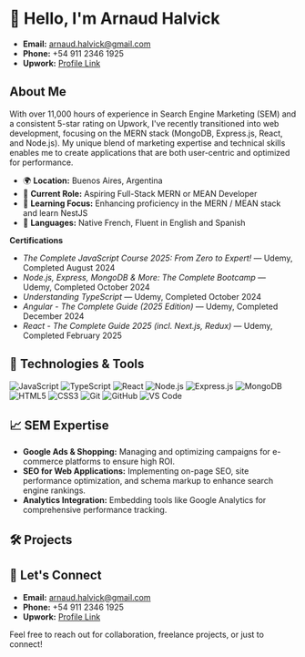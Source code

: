 # 👋 Hello, I'm Arnaud Halvick

- **Email:** arnaud.halvick@gmail.com
- **Phone:** +54 911 2346 1925
- **Upwork:** [Profile Link](https://www.upwork.com/freelancers/~017740c356da4ab81f)

## About Me

With over 11,000 hours of experience in Search Engine Marketing (SEM) and a consistent 5-star rating on Upwork, I've recently transitioned into web development, focusing on the MERN stack (MongoDB, Express.js, React, and Node.js). My unique blend of marketing expertise and technical skills enables me to create applications that are both user-centric and optimized for performance.

- 🌍 **Location:** Buenos Aires, Argentina
- 💼 **Current Role:** Aspiring Full-Stack MERN or MEAN Developer
- 🌱 **Learning Focus:** Enhancing proficiency in the MERN / MEAN stack and learn NestJS
- 💬 **Languages:** Native French, Fluent in English and Spanish

**Certifications**

- *The Complete JavaScript Course 2025: From Zero to Expert!* — Udemy, Completed August 2024
- *Node.js, Express, MongoDB & More: The Complete Bootcamp* — Udemy, Completed October 2024
- *Understanding TypeScript* — Udemy, Completed October 2024
- *Angular - The Complete Guide (2025 Edition)* — Udemy, Completed December 2024
- *React - The Complete Guide 2025 (incl. Next.js, Redux)* — Udemy, Completed February 2025

## 🔧 Technologies & Tools

![JavaScript](https://img.shields.io/badge/-JavaScript-F7DF1E?logo=javascript&logoColor=black&style=flat-square)
![TypeScript](https://img.shields.io/badge/-TypeScript-3178C6?logo=typescript&logoColor=white&style=flat-square)
![React](https://img.shields.io/badge/-React-61DAFB?logo=react&logoColor=black&style=flat-square)
![Node.js](https://img.shields.io/badge/-Node.js-339933?logo=node.js&logoColor=white&style=flat-square)
![Express.js](https://img.shields.io/badge/-Express.js-000000?logo=express&logoColor=white&style=flat-square)
![MongoDB](https://img.shields.io/badge/-MongoDB-47A248?logo=mongodb&logoColor=white&style=flat-square)
![HTML5](https://img.shields.io/badge/-HTML5-E34F26?logo=html5&logoColor=white&style=flat-square)
![CSS3](https://img.shields.io/badge/-CSS3-1572B6?logo=css3&logoColor=white&style=flat-square)
![Git](https://img.shields.io/badge/-Git-F05032?logo=git&logoColor=white&style=flat-square)
![GitHub](https://img.shields.io/badge/-GitHub-181717?logo=github&logoColor=white&style=flat-square)
![VS Code](https://img.shields.io/badge/-VS%20Code-007ACC?logo=visual-studio-code&logoColor=white&style=flat-square)

## 📈 SEM Expertise

- **Google Ads & Shopping:** Managing and optimizing campaigns for e-commerce platforms to ensure high ROI.
- **SEO for Web Applications:** Implementing on-page SEO, site performance optimization, and schema markup to enhance search engine rankings.
- **Analytics Integration:** Embedding tools like Google Analytics for comprehensive performance tracking.

## 🛠️ Projects




## 🤝 Let's Connect

- **Email:** arnaud.halvick@gmail.com
- **Phone:** +54 911 2346 1925
- **Upwork:** [Profile Link](https://www.upwork.com/freelancers/~017740c356da4ab81f)

Feel free to reach out for collaboration, freelance projects, or just to connect!
